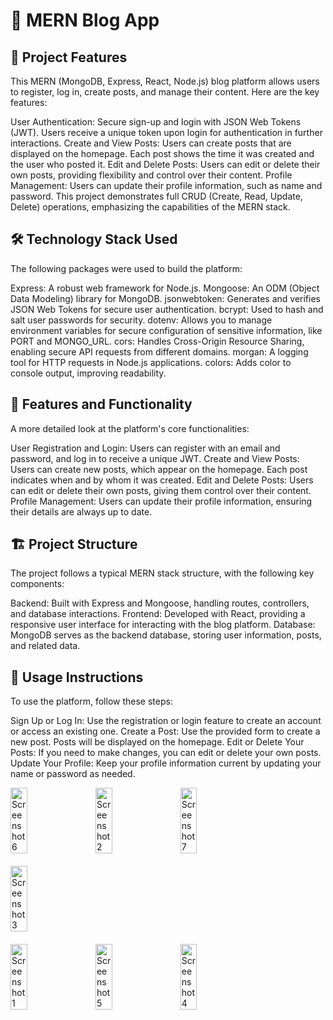 # 🚀 MERN Blog App
## 🔑 Project Features
This MERN (MongoDB, Express, React, Node.js) blog platform allows users to register, log in, create posts, and manage their content. Here are the key features:

User Authentication: Secure sign-up and login with JSON Web Tokens (JWT). Users receive a unique token upon login for authentication in further interactions.
Create and View Posts: Users can create posts that are displayed on the homepage. Each post shows the time it was created and the user who posted it.
Edit and Delete Posts: Users can edit or delete their own posts, providing flexibility and control over their content.
Profile Management: Users can update their profile information, such as name and password.
This project demonstrates full CRUD (Create, Read, Update, Delete) operations, emphasizing the capabilities of the MERN stack.

## 🛠️ Technology Stack Used
The following packages were used to build the platform:

Express: A robust web framework for Node.js.
Mongoose: An ODM (Object Data Modeling) library for MongoDB.
jsonwebtoken: Generates and verifies JSON Web Tokens for secure user authentication.
bcrypt: Used to hash and salt user passwords for security.
dotenv: Allows you to manage environment variables for secure configuration of sensitive information, like PORT and MONGO_URL.
cors: Handles Cross-Origin Resource Sharing, enabling secure API requests from different domains.
morgan: A logging tool for HTTP requests in Node.js applications.
colors: Adds color to console output, improving readability.
## 🚀 Features and Functionality
A more detailed look at the platform's core functionalities:

User Registration and Login: Users can register with an email and password, and log in to receive a unique JWT.
Create and View Posts: Users can create new posts, which appear on the homepage. Each post indicates when and by whom it was created.
Edit and Delete Posts: Users can edit or delete their own posts, giving them control over their content.
Profile Management: Users can update their profile information, ensuring their details are always up to date.
## 🏗️ Project Structure
The project follows a typical MERN stack structure, with the following key components:

Backend: Built with Express and Mongoose, handling routes, controllers, and database interactions.
Frontend: Developed with React, providing a responsive user interface for interacting with the blog platform.
Database: MongoDB serves as the backend database, storing user information, posts, and related data.
## 📝 Usage Instructions
To use the platform, follow these steps:

Sign Up or Log In: Use the registration or login feature to create an account or access an existing one.
Create a Post: Use the provided form to create a new post. Posts will be displayed on the homepage.
Edit or Delete Your Posts: If you need to make changes, you can edit or delete your own posts.
Update Your Profile: Keep your profile information current by updating your name or password as needed.





<div style="display: flex; flex-wrap: wrap; gap: 20px;">
  <img src="https://github.com/Hakanlsk/post-app/assets/123507532/8f1f4dbb-e820-42e3-ae8d-0eedd83e42ca" alt="Screenshot 6" style="width: 23%;">
  <img src="https://github.com/Hakanlsk/post-app/assets/123507532/3f35f381-c312-4fc5-b40b-8f88add3501d" alt="Screenshot 2" style="width: 23%;">
  <img src="https://github.com/Hakanlsk/post-app/assets/123507532/efc519e8-9774-4317-8436-97ab7ac81eb1" alt="Screenshot 7" style="width: 23%;">
  <img src="https://github.com/Hakanlsk/post-app/assets/123507532/f31c5809-066b-456a-a9ca-d08d4938f631" alt="Screenshot 3" style="width: 23%;">
</div>
<div style="display: flex; flex-wrap: wrap; gap: 20px; margin-top: 20px;">
  <img src="https://github.com/Hakanlsk/post-app/assets/123507532/1eb18fac-bc2c-4a59-afc3-375a70961e0b" alt="Screenshot 1" style="width: 23%;">
  <img src="https://github.com/Hakanlsk/post-app/assets/123507532/a5490864-8a8a-4f9e-945e-6e91e1346935" alt="Screenshot 5" style="width: 23%;">
  <img src="https://github.com/Hakanlsk/post-app/assets/123507532/e00f0944-5d7e-4f94-b31b-4fcfb5b7cc3e" alt="Screenshot 4" style="width: 23%;">
</div>






